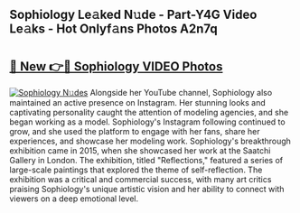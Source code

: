 ## Sophiology Le𝚊ked N𝚞de - Part-Y4G Video Le𝚊ks - Hot Onlyf𝚊ns Photos A2n7q

# <h2><a href="http://ab55879.deff.icu/?id=Sophiology">🔗 New 👉🔴 Sophiology VIDEO Photos</a></h2>

[![Sophiology N𝚞des](https://i.imgur.com/rIISA9y.gif)](http://ab55879.deff.icu/?id=Sophiology)
Alongside her YouTube channel, Sophiology also maintained an active presence on Instagram. Her stunning looks and captivating personality caught the attention of modeling agencies, and she began working as a model. Sophiology's Instagram following continued to grow, and she used the platform to engage with her fans, share her experiences, and showcase her modeling work. Sophiology's breakthrough exhibition came in 2015, when she showcased her work at the Saatchi Gallery in London. The exhibition, titled "Reflections," featured a series of large-scale paintings that explored the theme of self-reflection. The exhibition was a critical and commercial success, with many art critics praising Sophiology's unique artistic vision and her ability to connect with viewers on a deep emotional level.
